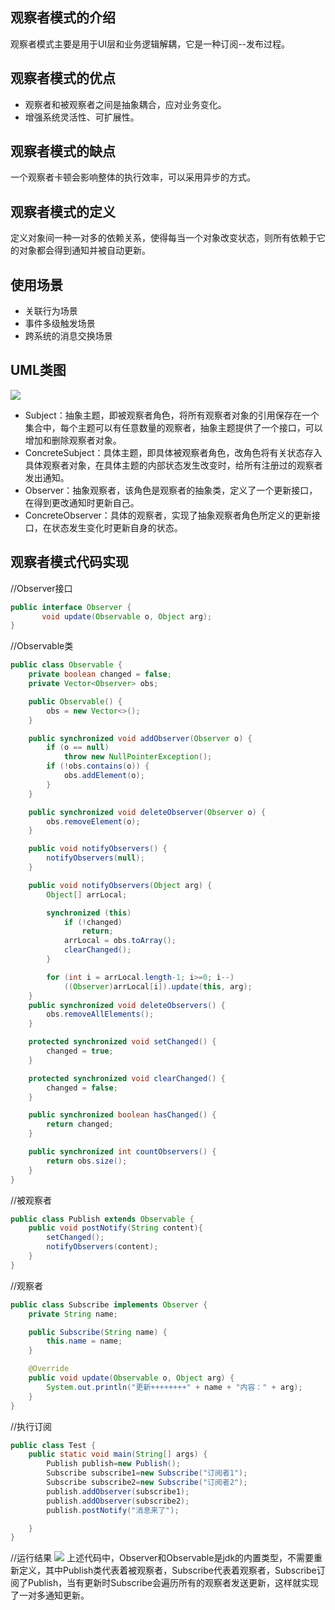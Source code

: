 ## 观察者模式的介绍
观察者模式主要是用于UI层和业务逻辑解耦，它是一种订阅--发布过程。
## 观察者模式的优点
* 观察者和被观察者之间是抽象耦合，应对业务变化。
* 增强系统灵活性、可扩展性。
## 观察者模式的缺点
一个观察者卡顿会影响整体的执行效率，可以采用异步的方式。
## 观察者模式的定义
定义对象间一种一对多的依赖关系，使得每当一个对象改变状态，则所有依赖于它的对象都会得到通知并被自动更新。
## 使用场景
* 关联行为场景
* 事件多级触发场景
* 跨系统的消息交换场景
## UML类图
![](http://i4.piimg.com/599943/15fd53e96793513c.jpg)
* Subject：抽象主题，即被观察者角色，将所有观察者对象的引用保存在一个集合中，每个主题可以有任意数量的观察者，抽象主题提供了一个接口，可以增加和删除观察者对象。
* ConcreteSubject：具体主题，即具体被观察者角色，改角色将有关状态存入具体观察者对象，在具体主题的内部状态发生改变时，给所有注册过的观察者发出通知。
* Observer：抽象观察者，该角色是观察者的抽象类，定义了一个更新接口，在得到更改通知时更新自己。
* ConcreteObserver：具体的观察者，实现了抽象观察者角色所定义的更新接口，在状态发生变化时更新自身的状态。
## 观察者模式代码实现
//Observer接口
```java
public interface Observer {
       void update(Observable o, Object arg);
}
```
//Observable类
```java
public class Observable {
    private boolean changed = false;
    private Vector<Observer> obs;

    public Observable() {
        obs = new Vector<>();
    }

    public synchronized void addObserver(Observer o) {
        if (o == null)
            throw new NullPointerException();
        if (!obs.contains(o)) {
            obs.addElement(o);
        }
    }

    public synchronized void deleteObserver(Observer o) {
        obs.removeElement(o);
    }

    public void notifyObservers() {
        notifyObservers(null);
    }

    public void notifyObservers(Object arg) {
        Object[] arrLocal;

        synchronized (this) 
            if (!changed)
                return;
            arrLocal = obs.toArray();
            clearChanged();
        }

        for (int i = arrLocal.length-1; i>=0; i--)
            ((Observer)arrLocal[i]).update(this, arg);
    }
    public synchronized void deleteObservers() {
        obs.removeAllElements();
    }

    protected synchronized void setChanged() {
        changed = true;
    }

    protected synchronized void clearChanged() {
        changed = false;
    }

    public synchronized boolean hasChanged() {
        return changed;
    }

    public synchronized int countObservers() {
        return obs.size();
    }
}
```
//被观察者
```java
public class Publish extends Observable {
    public void postNotify(String content){
        setChanged();
        notifyObservers(content);
    }
}
```
//观察者
```java
public class Subscribe implements Observer {
    private String name;

    public Subscribe(String name) {
        this.name = name;
    }

    @Override
    public void update(Observable o, Object arg) {
        System.out.println("更新++++++++" + name + "内容：" + arg);
    }
}
```
//执行订阅
```java
public class Test {
    public static void main(String[] args) {
        Publish publish=new Publish();
        Subscribe subscribe1=new Subscribe("订阅者1");
        Subscribe subscribe2=new Subscribe("订阅者2");
        publish.addObserver(subscribe1);
        publish.addObserver(subscribe2);
        publish.postNotify("消息来了");

    }
}
```
//运行结果
![](http://i2.kiimg.com/599943/3c3a68d51b1065a2.png)
上述代码中，Observer和Observable是jdk的内置类型，不需要重新定义，其中Publish类代表着被观察者，Subscribe代表着观察者，Subscribe订阅了Publish，当有更新时Subscribe会遍历所有的观察者发送更新，这样就实现了一对多通知更新。

